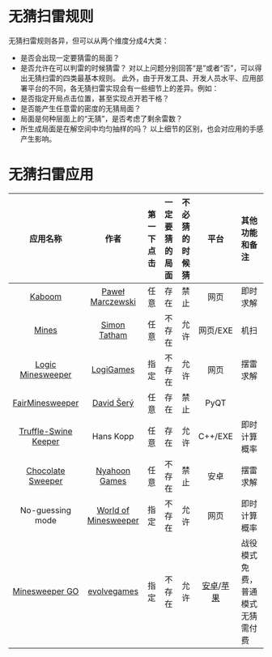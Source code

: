 # 无猜扫雷规则

无猜扫雷规则各异，但可以从两个维度分成4大类：
- 是否会出现一定要猜雷的局面？
- 是否允许在可以判雷的时候猜雷？
对以上问题分别回答“是”或者“否”，可以得出无猜扫雷的四类最基本规则。
此外，由于开发工具、开发人员水平、应用部署平台的不同，各无猜扫雷实现会有一些细节上的差异。例如：
- 是否指定开局点击位置，甚至实现点开若干格？
- 是否能产生任意雷的密度的无猜局面？
- 局面是何种层面上的“无猜”，是否考虑了剩余雷数？
- 所生成局面是在解空间中均匀抽样的吗？
以上细节的区别，也会对应用的手感产生影响。

# 无猜扫雷应用

|应用名称|作者|第一下点击|一定要猜的局面|不必猜的时候猜|平台|其他功能和备注|
|:-:|:-:|:-:|:-:|:-:|:-:|:-|
|[Kaboom](https://pwmarcz.pl/kaboom/)|[Paweł Marczewski](https://pwmarcz.pl/)|任意|存在|禁止|网页|即时求解|
|[Mines](https://www.chiark.greenend.org.uk/~sgtatham/puzzles/js/mines.html)|[Simon Tatham](https://www.chiark.greenend.org.uk/~sgtatham/puzzles/)|任意|不存在|允许|网页/EXE|机扫|
|[Logic Minesweeper](https://www.logigames.com/minesweeper/logic)|[LogiGames](https://www.logigames.com/)|指定|不存在|允许|网页|摆雷求解|
|[FairMinesweeper](https://github.com/xseryda/FairMinesweeper)|[David Šerý](https://github.com/xseryda)|任意|存在|禁止|PyQT||
|[Truffle-Swine Keeper](https://github.com/curtisbright/swinekeeper)|Hans Kopp|任意|存在|允许|C++/EXE|即时计算概率|
|[Chocolate Sweeper](https://nyahoon.com/products/chocolate-sweeper)|[Nyahoon Games](https://nyahoon.com/products)|任意|不存在|禁止|安卓|摆雷求解|
|No-guessing mode|[World of Minesweeper](minesweeper.online)|指定|不存在|允许|网页|即时计算概率|
|[Minesweeper GO](https://www.facebook.com/minesweepergo/)|[evolvegames](https://twitter.com/evolvegames_dev)|指定|不存在|允许|[安卓](https://play.google.com/store/apps/details?id=com.EvolveGames.MinesweeperGo)/[苹果](https://apps.apple.com/gb/app/minesweeper-go-classic-game/id1451053153)|战役模式免费，普通模式无猜需付费|

